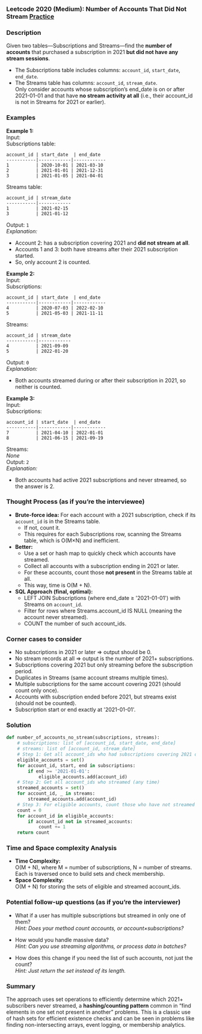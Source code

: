 ### Leetcode 2020 (Medium): Number of Accounts That Did Not Stream [Practice](https://leetcode.com/problems/number-of-accounts-that-did-not-stream)

### Description  
Given two tables—Subscriptions and Streams—find the **number of accounts** that purchased a subscription in 2021 **but did not have any stream sessions**.  
- The Subscriptions table includes columns: `account_id`, `start_date`, `end_date`.
- The Streams table has columns: `account_id`, `stream_date`.  
Only consider accounts whose subscription’s end_date is on or after 2021-01-01 and that have **no stream activity at all** (i.e., their account_id is not in Streams for 2021 or earlier).

### Examples  

**Example 1:**  
Input:  
Subscriptions table:  
```
account_id | start_date  | end_date
-----------|------------|------------
1          | 2020-10-01 | 2021-03-10
2          | 2021-01-01 | 2021-12-31
3          | 2021-01-05 | 2021-04-01
```
Streams table:  
```
account_id | stream_date
-----------|------------
1          | 2021-02-15
3          | 2021-01-12
```
Output: `1`  
*Explanation:*
- Account 2: has a subscription covering 2021 and **did not stream at all**.
- Accounts 1 and 3: both have streams after their 2021 subscription started.
- So, only account 2 is counted.

**Example 2:**  
Input:  
Subscriptions:  
```
account_id | start_date  | end_date
-----------|------------|------------
4          | 2020-07-03 | 2022-02-10
5          | 2021-05-03 | 2021-11-11
```
Streams:  
```
account_id | stream_date
-----------|------------
4          | 2021-09-09
5          | 2022-01-20
```
Output: `0`  
*Explanation:*
- Both accounts streamed during or after their subscription in 2021, so neither is counted.

**Example 3:**  
Input:  
Subscriptions:  
```
account_id | start_date  | end_date
-----------|------------|------------
7          | 2021-04-10 | 2022-01-01
8          | 2021-06-15 | 2021-09-19
```
Streams:  
_None_  
Output: `2`  
*Explanation:*
- Both accounts had active 2021 subscriptions and never streamed, so the answer is 2.

### Thought Process (as if you’re the interviewee)  
- **Brute-force idea:** For each account with a 2021 subscription, check if its `account_id` is in the Streams table.
    - If not, count it.  
    - This requires for each Subscriptions row, scanning the Streams table, which is O(M×N) and inefficient.
- **Better:**  
    - Use a set or hash map to quickly check which accounts have streamed.
    - Collect all accounts with a subscription ending in 2021 or later.  
    - For these accounts, count those **not present** in the Streams table at all.
    - This way, time is O(M + N).
- **SQL Approach (final, optimal):**
    - LEFT JOIN Subscriptions (where end_date ≥ '2021-01-01') with Streams on `account_id`.
    - Filter for rows where Streams.account_id IS NULL (meaning the account never streamed).
    - COUNT the number of such account_ids.

### Corner cases to consider  
- No subscriptions in 2021 or later ⇒ output should be 0.
- No stream records at all ⇒ output is the number of 2021+ subscriptions.
- Subscriptions covering 2021 but only streaming before the subscription period.
- Duplicates in Streams (same account streams multiple times).
- Multiple subscriptions for the same account covering 2021 (should count only once).
- Accounts with subscription ended before 2021, but streams exist (should not be counted).
- Subscription start or end exactly at '2021-01-01'.

### Solution

```python
def number_of_accounts_no_stream(subscriptions, streams):
    # subscriptions: list of [account_id, start_date, end_date]
    # streams: list of [account_id, stream_date]
    # Step 1: Get all account_ids who had subscriptions covering 2021 or later
    eligible_accounts = set()
    for account_id, start, end in subscriptions:
        if end >= '2021-01-01':
            eligible_accounts.add(account_id)
    # Step 2: Get all account_ids who streamed (any time)
    streamed_accounts = set()
    for account_id, _ in streams:
        streamed_accounts.add(account_id)
    # Step 3: For eligible accounts, count those who have not streamed at all
    count = 0
    for account_id in eligible_accounts:
        if account_id not in streamed_accounts:
            count += 1
    return count
```

### Time and Space complexity Analysis  

- **Time Complexity:**  
  O(M + N), where M = number of subscriptions, N = number of streams.  
  Each is traversed once to build sets and check membership.
- **Space Complexity:**  
  O(M + N) for storing the sets of eligible and streamed account_ids.

### Potential follow-up questions (as if you’re the interviewer)  

- What if a user has multiple subscriptions but streamed in only one of them?  
  *Hint: Does your method count accounts, or account×subscriptions?*

- How would you handle massive data?  
  *Hint: Can you use streaming algorithms, or process data in batches?*

- How does this change if you need the list of such accounts, not just the count?  
  *Hint: Just return the set instead of its length.*

### Summary
The approach uses set operations to efficiently determine which 2021+ subscribers never streamed, a **hashing/counting pattern** common in “find elements in one set not present in another” problems. This is a classic use of hash sets for efficient existence checks and can be seen in problems like finding non-intersecting arrays, event logging, or membership analytics.